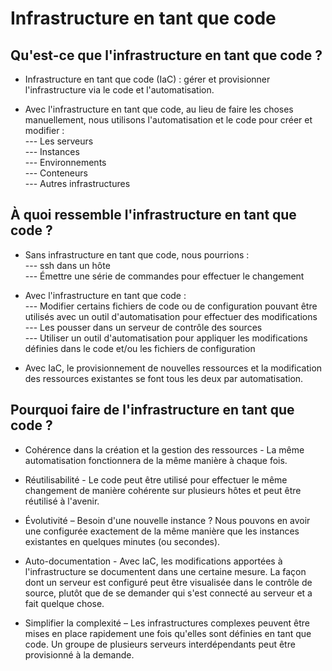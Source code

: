 # Infrastructure en tant que code

## Qu'est-ce que l'infrastructure en tant que code ?

- Infrastructure en tant que code (IaC) : gérer et provisionner l'infrastructure via le code et l'automatisation.

- Avec l'infrastructure en tant que code, au lieu de faire les choses manuellement, nous utilisons l'automatisation et le code pour créer et modifier : <br>
--- Les serveurs <br>
--- Instances <br>
--- Environnements <br>
--- Conteneurs <br>
--- Autres infrastructures

## À quoi ressemble l'infrastructure en tant que code ?

- Sans infrastructure en tant que code, nous pourrions : <br>
--- ssh dans un hôte <br>
--- Émettre une série de commandes pour effectuer le changement

- Avec l'infrastructure en tant que code : <br>
--- Modifier certains fichiers de code ou de configuration pouvant être utilisés avec un outil d'automatisation pour effectuer des modifications <br>
--- Les pousser dans un serveur de contrôle des sources <br>
--- Utiliser un outil d'automatisation pour appliquer les modifications définies dans le code et/ou les fichiers de configuration

- Avec IaC, le provisionnement de nouvelles ressources et la modification des ressources existantes se font tous les deux par automatisation.

## Pourquoi faire de l'infrastructure en tant que code ?

- Cohérence dans la création et la gestion des ressources - La même automatisation fonctionnera de la même manière à chaque fois.

- Réutilisabilité - Le code peut être utilisé pour effectuer le même changement de manière cohérente sur plusieurs hôtes et peut être réutilisé à l'avenir.

- Évolutivité – Besoin d'une nouvelle instance ? Nous pouvons en avoir une configurée exactement de la même manière que les instances existantes en quelques minutes (ou secondes).

- Auto-documentation - Avec IaC, les modifications apportées à l'infrastructure se documentent dans une certaine mesure. La façon dont un serveur est configuré peut être visualisée dans le contrôle de source, plutôt que de se demander qui s'est connecté au serveur et a fait quelque chose.

- Simplifier la complexité – Les infrastructures complexes peuvent être mises en place rapidement une fois qu'elles sont définies en tant que code. Un groupe de plusieurs serveurs interdépendants peut être provisionné à la demande.